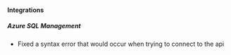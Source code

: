 
#### Integrations

##### Azure SQL Management

- Fixed a syntax error that would occur when trying to connect to the api
